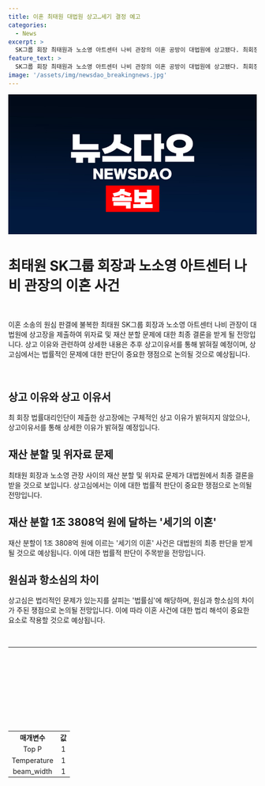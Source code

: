 ```yaml
---
title: 이혼 최태원 대법원 상고…세기 결정 예고
categories:
  - News
excerpt: >
  SK그룹 회장 최태원과 노소영 아트센터 나비 관장의 이혼 공방이 대법원에 상고됐다. 최회장 측은 원심 판결에 대한 위자료와 재산 분할 문제를 놓고 상고장을 제출했으며, 이에 대해 노 관장 측은 이를 부정하면서 대법원의 최종 판단을 기다리고 있다. 이번 상고는 세기의 이혼이라 불리며, 대법원은 상고심에서 법리적인 문제를 살피게 될 것으로 예상된다. (150자)
feature_text: >
  SK그룹 회장 최태원과 노소영 아트센터 나비 관장의 이혼 공방이 대법원에 상고됐다. 최회장 측은 원심 판결에 대한 위자료와 재산 분할 문제를 놓고 상고장을 제출했으며, 이에 대해 노 관장 측은 이를 부정하면서 대법원의 최종 판단을 기다리고 있다. 이번 상고는 세기의 이혼이라 불리며, 대법원은 상고심에서 법리적인 문제를 살피게 될 것으로 예상된다. (150자)
image: '/assets/img/newsdao_breakingnews.jpg'
---
```


<p><img src="/assets/img/newsdao_breakingnews.jpg" alt="implanttips 속보" /></p>

<h1 data-ke-size="size26"><b>최태원 SK그룹 회장과 노소영 아트센터 나비 관장의 이혼 사건</b></h1>

<p data-ke-size="size16">&nbsp;</p>

<p>이혼 소송의 원심 판결에 불복한 최태원 SK그룹 회장과 노소영 아트센터 나비 관장이 대법원에 상고장을 제출하여 위자료 및 재산 분할 문제에 대한 최종 결론을 받게 될 전망입니다. 상고 이유와 관련하여 상세한 내용은 추후 상고이유서를 통해 밝혀질 예정이며, 상고심에서는 법률적인 문제에 대한 판단이 중요한 쟁점으로 논의될 것으로 예상됩니다.</p>

<p data-ke-size="size16">&nbsp;</p>

<h2 data-ke-size="size26"><b>상고 이유와 상고 이유서</b></h2>

<p data-ke-size="size16">최 회장 법률대리인단이 제출한 상고장에는 구체적인 상고 이유가 밝혀지지 않았으나, 상고이유서를 통해 상세한 이유가 밝혀질 예정입니다.</p>

<h2 data-ke-size="size26"><b>재산 분할 및 위자료 문제</b></h2>

<p data-ke-size="size16">최태원 회장과 노소영 관장 사이의 재산 분할 및 위자료 문제가 대법원에서 최종 결론을 받을 것으로 보입니다. 상고심에서는 이에 대한 법률적 판단이 중요한 쟁점으로 논의될 전망입니다.</p>

<h2 data-ke-size="size26"><b>재산 분할 1조 3808억 원에 달하는 '세기의 이혼'</b></h2>

<p data-ke-size="size16">재산 분할이 1조 3808억 원에 이르는 '세기의 이혼' 사건은 대법원의 최종 판단을 받게 될 것으로 예상됩니다. 이에 대한 법률적 판단이 주목받을 전망입니다.</p>

<h2 data-ke-size="size26"><b>원심과 항소심의 차이</b></h2>

<p data-ke-size="size16">상고심은 법리적인 문제가 있는지를 살피는 '법률심'에 해당하며, 원심과 항소심의 차이가 주된 쟁점으로 논의될 전망입니다. 이에 따라 이혼 사건에 대한 법리 해석이 중요한 요소로 작용할 것으로 예상됩니다.</p>

<p data-ke-size="size16">&nbsp;</p>

<hr>

<p data-ke-size="size16">&nbsp;</p>

<p data-ke-size="size16">&nbsp;</p>

<p data-ke-size="size16">&nbsp;</p>

<p data-ke-size="size16">&nbsp;</p>

<p data-ke-size="size16">&nbsp;</p>

<table>
    <tbody>
        <tr>
            <td style="text-align: center; height: 17px;"><b>매개변수</b></td>
            <td style="text-align: center; height: 17px;"><b>값</b></td>
        </tr>
        <tr>
            <td style="text-align: center; height: 17px;">Top P</td>
            <td style="text-align: center; height: 17px;">1</td>
        </tr>
        <tr>
            <td style="text-align: center; height: 17px;">Temperature</td>
            <td style="text-align: center; height: 17px;">1</td>
        </tr>
        <tr>
            <td style="text-align: center; height: 17px;">beam_width</td>
            <td style="text-align: center; height: 17px;">1</td>
        </tr>
    </tbody>
</table>

